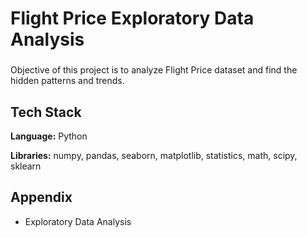 # Flight Price Exploratory Data Analysis

###

Objective of this project is to analyze Flight Price dataset and find the hidden patterns and trends.

## Tech Stack

**Language:** Python

**Libraries:** numpy, pandas, seaborn, matplotlib, statistics, math, scipy, sklearn

## Appendix

* Exploratory Data Analysis
